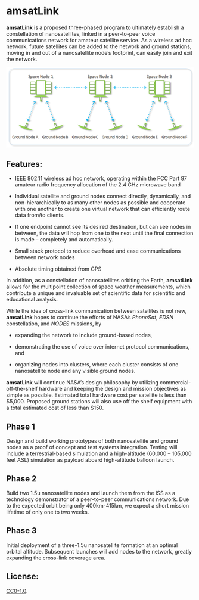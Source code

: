 # amsatLink

**amsatLink** is a proposed three-phased program to ultimately establish a constellation of nanosatellites, linked in a peer-to-peer voice communications network for amateur satellite service.  As a wireless ad hoc network, future satellites can be added to the network and ground stations, moving in and out of a nanosatellite node’s footprint, can easily join and exit the network.

![amsatLink](amsatLink.png)

## Features:

- IEEE 802.11 wireless ad hoc network, operating within the FCC Part 97 amateur radio frequency allocation of the 2.4 GHz microwave band

- Individual satellite and ground nodes connect directly, dynamically, and non-hierarchically to as many other nodes as possible and cooperate with one another to create one virtual network that can efficiently route data from/to clients.

- If one endpoint cannot see its desired destination, but can see nodes in between, the data will hop from one to the next until the final connection is made – completely and automatically.

- Small stack protocol to reduce overhead and ease communications between network nodes

- Absolute timing obtained from GPS

In addition, as a constellation of nanosatellites orbiting the Earth, **amsatLink** allows for the multipoint collection of space weather measurements, which contribute a unique and invaluable set of scientific data for scientific and educational analysis.

While the idea of cross-link communication between satellites is not new, **amsatLink** hopes to continue the efforts of NASA’s *PhoneSat*, *EDSN* constellation, and *NODES* missions, by

- expanding the network to include ground-based nodes,

- demonstrating the use of voice over internet protocol communications, and

- organizing nodes into clusters, where each cluster consists of one nanosatellite node and any visible ground nodes.

**amsatLink** will continue NASA’s design philosophy by utilizing commercial-off-the-shelf hardware and keeping the design and mission objectives as simple as possible.  Estimated total hardware cost per satellite is less than $5,000.  Proposed ground stations will also use off the shelf equipment with a total estimated cost of less than $150.

## Phase 1 ##
Design and build working prototypes of both nanosatellite and ground nodes as a proof of concept and test systems integration.  Testing will include a terrestrial-based simulation and a high-altitude (60,000 – 105,000 feet ASL) simulation as payload aboard high-altitude balloon launch.

## Phase 2 ##
Build two 1.5u nanosatellite nodes and launch them from the ISS as a technology demonstrator of a peer-to-peer communications network.  Due to the expected orbit being only 400km-415km, we expect a short mission lifetime of only one to two weeks.

## Phase 3 ##
Initial deployment of a three-1.5u nanosatellite formation at an optimal orbital altitude.  Subsequent launches will add nodes to the network, greatly expanding the cross-link coverage area.


## License:
[CC0-1.0](./LICENSE).
